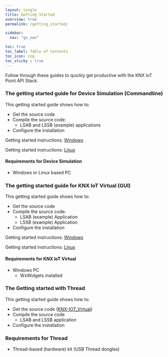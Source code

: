```yaml
---
layout: single
title: Getting Started
overview: true
permalink: /getting_started/

sidebar:
  nav: "gs_nav"

toc: true
toc_label: Table of Contents
toc_icon: cog
toc_sticky : true
---
```


Follow through these guides to quickly get productive with the KNX IoT Point API Stack.

### The getting started guide for Device Simulation (Commandline)

This getting started guide shows how to:

- Get the source code
- Compile the source code:
  - LSAB and LSSB (example) applications
- Configure the installation

Getting started instructions: [Windows](/building_windows/)

Getting started instructions: [Linux](/building_linux/)

#### Requirements for Device Simulation

- Windows or Linux based PC

### The getting started guide for KNX IoT Virtual (GUI)

This getting started guide shows how to:

- Get the source code
- Compile the source code:
  - LSAB (example) Application
  - LSSB (example) Application
- Configure the installation

Getting started instructions: [Windows](/building_windows/)

Getting started instructions: [Linux](/building_linux/)

#### Requirements for KNX IoT Virtual

- Windows PC
  - WxWidgets installed


### The Getting started with Thread

This getting started guide shows how to:

- Get the source code ([KNX-IOT_Virtual](https://github.com/KNX-IOT/KNX-IOT-Virtual))
- Compile the source code
  - LSAB and LSSB application
- Configure the installation

### Requirements for Thread

- Thread-based (hardware) kit (USB Thread dongles)
